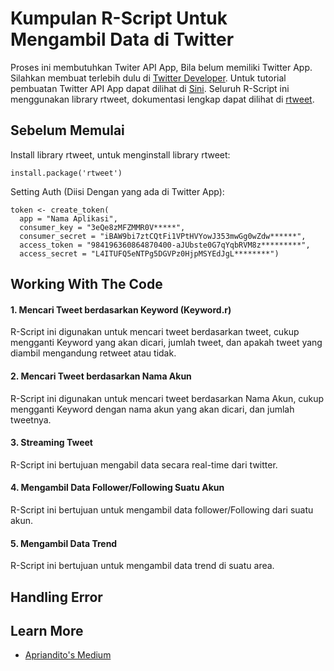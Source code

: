 # Kumpulan R-Script Untuk Mengambil Data di Twitter

Proses ini membutuhkan Twiter API App, Bila belum memiliki Twitter App. Silahkan membuat terlebih dulu di [Twitter Developer](https://developer.twitter.com/en/apps). 
Untuk tutorial pembuatan Twitter API App dapat dilihat di [Sini](https://docs.inboundnow.com/guide/create-twitter-application/). 
Seluruh R-Script ini menggunakan library rtweet, dokumentasi lengkap dapat dilihat di [rtweet](https://github.com/mkearney/rtweet).

## Sebelum Memulai

Install library rtweet, untuk menginstall library rtweet:
```
install.package('rtweet')
```
Setting Auth (Diisi Dengan yang ada di Twitter App):
```
token <- create_token(
  app = "Nama Aplikasi",
  consumer_key = "3eQe8zMFZMMR0V*****",
  consumer_secret = "iBAW9bi7ztCQtFi1VPtHVYowJ353mwGg0wZdw******",
  access_token = "984196360864870400-aJUbste0G7qYqbRVM8z*********",
  access_secret = "L4ITUFQ5eNTPg5DGVPz0HjpMSYEdJgL********")
```

## Working With The Code

#### 1. Mencari Tweet berdasarkan Keyword (Keyword.r)
R-Script ini digunakan untuk mencari tweet berdasarkan tweet, cukup mengganti Keyword yang akan dicari, jumlah tweet, dan apakah tweet yang diambil mengandung retweet atau tidak. 

#### 2. Mencari Tweet berdasarkan Nama Akun
R-Script ini digunakan untuk mencari tweet berdasarkan Nama Akun, cukup mengganti Keyword dengan nama akun yang akan dicari, dan jumlah tweetnya. 

#### 3. Streaming Tweet
R-Script ini bertujuan mengabil data secara real-time dari twitter. 

#### 4. Mengambil Data Follower/Following Suatu Akun
R-Script ini bertujuan untuk mengambil data follower/Following dari suatu akun. 

#### 5. Mengambil Data Trend
R-Script ini bertujuan untuk mengambil data trend di suatu area. 


## Handling Error



## Learn More
* [Apriandito's Medium](https://medium.com/@apriandito)

